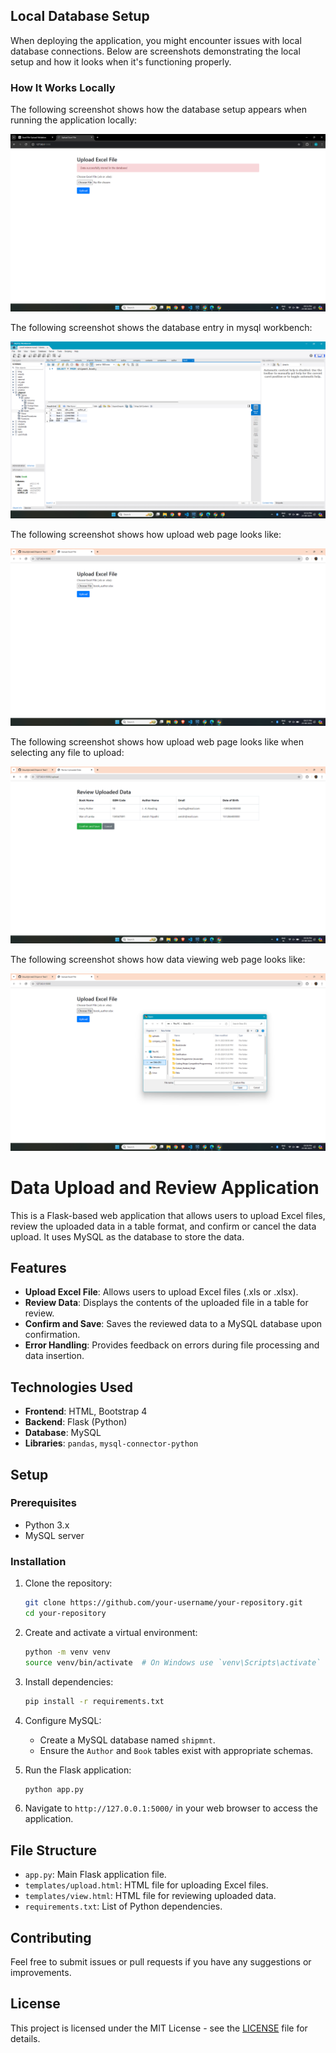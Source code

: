 ## Local Database Setup

When deploying the application, you might encounter issues with local database connections. Below are screenshots demonstrating the local setup and how it looks when it's functioning properly.

### How It Works Locally

The following screenshot shows how the database setup appears when running the application locally:

![Application in Local Environment](static/data_uploaded.png)

The following screenshot shows the database entry in mysql workbench:

![Application in Local Environment](static/database.png)

The following screenshot shows how upload web page looks like:

![Application in Local Environment](static/upload_page.png)

The following screenshot shows how upload web page looks like when selecting any file to upload:

![Application in Local Environment](static/upload_option.png)

The following screenshot shows how data viewing web page looks like:

![Application in Local Environment](static/view_data.png)

# Data Upload and Review Application

This is a Flask-based web application that allows users to upload Excel files, review the uploaded data in a table format, and confirm or cancel the data upload. It uses MySQL as the database to store the data.

## Features

- **Upload Excel File**: Allows users to upload Excel files (.xls or .xlsx).
- **Review Data**: Displays the contents of the uploaded file in a table for review.
- **Confirm and Save**: Saves the reviewed data to a MySQL database upon confirmation.
- **Error Handling**: Provides feedback on errors during file processing and data insertion.

## Technologies Used

- **Frontend**: HTML, Bootstrap 4
- **Backend**: Flask (Python)
- **Database**: MySQL
- **Libraries**: `pandas`, `mysql-connector-python`

## Setup

### Prerequisites

- Python 3.x
- MySQL server

### Installation

1. Clone the repository:
    ```bash
    git clone https://github.com/your-username/your-repository.git
    cd your-repository
    ```

2. Create and activate a virtual environment:
    ```bash
    python -m venv venv
    source venv/bin/activate  # On Windows use `venv\Scripts\activate`
    ```

3. Install dependencies:
    ```bash
    pip install -r requirements.txt
    ```

4. Configure MySQL:
   - Create a MySQL database named `shipmnt`.
   - Ensure the `Author` and `Book` tables exist with appropriate schemas.

5. Run the Flask application:
    ```bash
    python app.py
    ```

6. Navigate to `http://127.0.0.1:5000/` in your web browser to access the application.

## File Structure

- `app.py`: Main Flask application file.
- `templates/upload.html`: HTML file for uploading Excel files.
- `templates/view.html`: HTML file for reviewing uploaded data.
- `requirements.txt`: List of Python dependencies.

## Contributing

Feel free to submit issues or pull requests if you have any suggestions or improvements.

## License

This project is licensed under the MIT License - see the [LICENSE](LICENSE) file for details.
